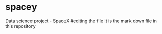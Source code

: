 # spacey
Data science project - SpaceX
#editing the file
It is the mark down file in this repository

